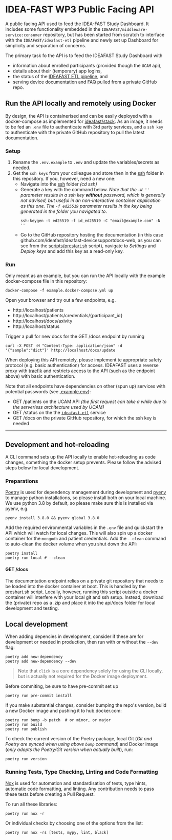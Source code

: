 # IDEA-FAST WP3 Public Facing API

A public facing API used to feed the IDEA-FAST Study Dashboard. It includes some functionality embedded in the `IDEAFAST/middleware-service:consumer` repository, but has been started from scratch to interface with the `IDEAFAST/ideafast-etl` pipeline and newly set up Dashboard for simplicity and separation of concerns.

The primary task fo the API is to feed the IDEAFAST Study Dashboard with

- information about enrolled participants (provided though the `UCAM` api),
- details about their (temporary) app logins,
- the status of the [IDEAFAST ETL pipeline](https://github.com/ideafast/ideafast-etl), and
- serving device documentation and FAQ pulled from a private GitHub repo.

## Run the API locally and remotely using Docker

By design, the API is containerised and can be easily deployed with a docker-compose as implemented for [ideafast/stack](https://github.com/ideafast/stack). As an image, it needs to be fed an `.env` file to authenticate with 3rd party services, and a `ssh key` to authenticate with the private GitHub repository to pull the latest documentation.

### Setup

1. Rename the `.env.example` to `.env` and update the variables/secrets as needed.
2. Get the `ssh keys` from your colleague and store then in the [ssh](ssh) folder in this repository. If you, however, need a new one:
    - Navigate into the [ssh](ssh) folder _(cd ssh)_
    - Generate a key with the command below. _Note that the `-N ''` parameter results in a ssh key **without** password, which is generally not advised, but useful in an non-interactive container application as this one. The `-f ed25519` parameter results in the key being generated in the folder you navigated to_.
        ```shell
        ssh-keygen -t ed25519 -f id_ed25519 -C "email@example.com" -N ''
        ```
    - Go to the GitHub repository hosting the documentation (in this case github.com/ideafast/ideafast-devicesupportdocs-web, as you can see from the [scripts/prestart.sh](scripts/prestart.sh) script), navigate to _Settings_ and _Deploy keys_ and add this key as a read-only key.

### Run

Only meant as an example, but you can run the API locally with the example docker-compose file in this repository:

```shell
docker-compose -f example.docker-compose.yml up
```

Open your browser and try out a few endpoints, e.g.
- http://localhost/patients
- http://localhost/patients/credentials/{participant_id}
- http://localhost/docs/axivity
- http://localhost/status

Trigger a pull for new docs for the GET /docs endpoint by running
```shell
curl -X POST -H "Content-Type: application/json" -d '{"sample":"dict"}' http://localhost/docs/update
```

When deploying this API remotely, please implement te appropriate safety protocol (e.g. basic authentication) for access. IDEAFAST uses a reverse proxy with [traefik](https://traefik.io/) and restricts access to the API (such as the endpoint above) with basic authentication.

Note that all endpoints have dependencies on other (spun up) services with potential passwords (see [.example.env](.example.env)):
- GET /patients on the UCAM API _(the first request can take a while due to the serverless architecture used by UCAM)_
- GET /status on the the [`ideafast-etl`](https://github.com/ideafast/ideafast-etl) service
- GET /docs on the private GitHub repository, for which the ssh key is needed
----

## Development and hot-reloading

A CLI command sets up the API locally to enable hot-reloading as code changes, something the docker setup prevents. Please follow the advised steps below for local development.

### Preparations

[Poetry](https://python-poetry.org/) is used for dependency management during development and [pyenv](https://github.com/pyenv/pyenv) to manage python installations, so please install both on your local machine. We use python 3.8 by default, so please make sure this is installed via pyenv, e.g.

```shell
pyenv install 3.8.0 && pyenv global 3.8.0
```
Add the required environmental variables in the `.env` file and quickstart the API which will watch for local changes. This will also spin up a docker container for the `mongodb` and patient credentials. Add the `--clean` command to auto-clean the docker volume when you shut down the API:

```shell
poetry install
poetry run local # --clean
```

#### GET /docs
The documentation endpoint relies on a private git repository that needs to be loaded into the docker container at boot. This is handled by the [preshart.sh](scripts/prestart.sh) script. Locally, however, running this script outside a docker container will interfere with your local git and ssh setup. Instead, download the (private) repo as a .zip and place it into the api/docs folder for local development and testing.

## Local development

When adding depencies in development, consider if these are for development or needed in production, then run with or without the `--dev` flag:
```shell
poetry add new-dependency
poetry add new-dependency --dev
```

> Note that `click` is a core dependency solely for using the CLI locally, but is actually not required for the Docker image deployment.

Before commiting, be sure to have pre-commit set up

```shell
poetry run pre-commit install
```

If you make substantial changes, consider bumping the repo's version, build a new Docker image and pushing it to hub.docker.com:

```shell
poetry run bump -b patch  # or minor, or major
poetry run build
poetry run publish
```

To check the current version of the Poetry package, local Git (_Git and Poetry are synced when using above `bump` command_) and Docker image (_only adopts the Poetry/Git version when actually built_), run:
```shell
poetry run version
```

### Running Tests, Type Checking, Linting and Code Formatting

[Nox](https://nox.thea.codes/) is used for automation and standardisation of tests, type hints, automatic code formatting, and linting. Any contribution needs to pass these tests before creating a Pull Request.

To run all these libraries:

    poetry run nox -r

Or individual checks by choosing one of the options from the list:

    poetry run nox -rs [tests, mypy, lint, black]
